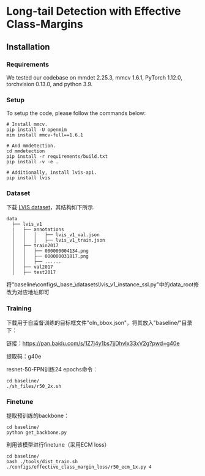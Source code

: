 # Long-tail Detection with Effective Class-Margins 


## Installation
### Requirements 

We tested our codebase on mmdet 2.25.3, mmcv 1.6.1, PyTorch 1.12.0, torchvision 0.13.0, and python 3.9. 

### Setup
To setup the code, please follow the commands below:

~~~
# Install mmcv.
pip install -U openmim
mim install mmcv-full==1.6.1

# And mmdetection. 
cd mmdetection
pip install -r requirements/build.txt
pip install -v -e .

# Additionally, install lvis-api. 
pip install lvis
~~~

### Dataset 
下载 [LVIS dataset](https://www.lvisdataset.org/dataset)，其结构如下所示. 
~~~
data
  ├── lvis_v1
  |   ├── annotations
  │   │   │   ├── lvis_v1_val.json
  │   │   │   ├── lvis_v1_train.json
  │   ├── train2017
  │   │   ├── 000000004134.png
  │   │   ├── 000000031817.png
  │   │   ├── ......
  │   ├── val2017
  │   ├── test2017
~~~
将"baseline\configs\\\_base_\\datasets\lvis_v1_instance_ssl.py"中的data_root修改为对应地址即可

### Training
下载用于自监督训练的目标框文件"oln_bbox.json"，将其放入"baseline/"目录下：

链接：https://pan.baidu.com/s/1Z7j4y1bs7jjDhvIx33xV2g?pwd=g40e 

提取码：g40e 



resnet-50-FPN训练24 epochs命令：
~~~
cd baseline/
./sh_files/r50_2x.sh 
~~~

### Finetune
提取预训练的backbone：
~~~
cd baseline/
python get_backbone.py
~~~

利用该模型进行finetune（采用ECM loss）
~~~
cd baseline/
bash ./tools/dist_train.sh ./configs/effective_class_margin_loss/r50_ecm_1x.py 4
~~~
